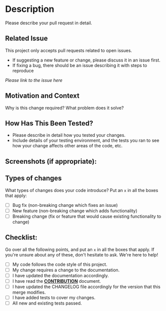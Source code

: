 # Description

Please describe your pull request in detail.

## Related Issue

This project only accepts pull requests related to open issues.

* If suggesting a new feature or change, please discuss it in an issue first.
* If fixing a bug, there should be an issue describing it with steps to reproduce

_Please link to the issue here_

## Motivation and Context

Why is this change required? What problem does it solve?

## How Has This Been Tested?

* Please describe in detail how you tested your changes.
* Include details of your testing environment, and the tests you ran to see how your change affects other areas of the code, etc.

## Screenshots (if appropriate):

## Types of changes

What types of changes does your code introduce? Put an `x` in all the boxes that apply:
- [ ] Bug fix (non-breaking change which fixes an issue)
- [ ] New feature (non-breaking change which adds functionality)
- [ ] Breaking change (fix or feature that would cause existing functionality to change)

## Checklist:

Go over all the following points, and put an `x` in all the boxes that apply. If you're unsure about any of these, don't hesitate to ask. We're here to help!
- [ ] My code follows the code style of this project.
- [ ] My change requires a change to the documentation.
- [ ] I have updated the documentation accordingly.
- [ ] I have read the **[CONTRIBUTION](https://github.com/rubrikinc/use-case-powershell-backup-validation/blob/master/CONTRIBUTING.md)** document.
- [ ] I have updated the CHANGELOG file accordingly for the version that this merge modifies.
- [ ] I have added tests to cover my changes.
- [ ] All new and existing tests passed.

